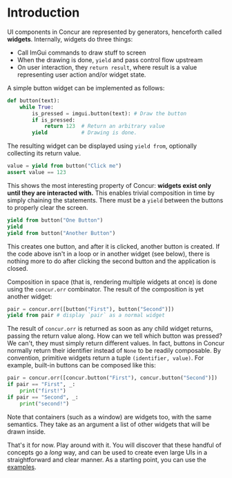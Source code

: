 
# Introduction

UI components in Concur are represented by generators, henceforth called **widgets**. Internally, widgets do three things:

* Call ImGui commands to draw stuff to screen
* When the drawing is done, `yield` and pass control flow upstream
* On user interaction, they `return result`, where result is a value representing user action and/or widget state.

A simple button widget can be implemented as follows:

```python
def button(text):
    while True:
        is_pressed = imgui.button(text): # Draw the button
        if is_pressed:
            return 123  # Return an arbitrary value
        yield           # Drawing is done.
```

The resulting widget can be displayed using `yield from`, optionally collecting its return value.

```python
value = yield from button("Click me")
assert value == 123
```

This shows the most interesting property of Concur: **widgets exist only until they are interacted with.** This enables trivial composition in time by simply chaining the statements. There must be a `yield` between the buttons to properly clear the screen.

```python
yield from button("One Button")
yield
yield from button("Another Button")
```

This creates one button, and after it is clicked, another button is created. If the code above isn't in a loop or in another widget (see below), there is nothing more to do after clicking the second button and the application is closed.

Composition in space (that is, rendering multiple widgets at once) is done using the `concur.orr` combinator. The result of the composition is yet another widget:

```python
pair = concur.orr([button("First"), button("Second")])
yield from pair # display `pair` as a normal widget
```

The result of `concur.orr`  is returned as soon as any child widget returns, passing the return value along. How can we tell which button was pressed? We can't, they must simply return different values. In fact, buttons in Concur normally return their identifier instead of `None` to be readily composable. By convention, primitive widgets return a tuple `(identifier, value)`. For example, built-in buttons can be composed like this:

```python
pair = concur.orr([concur.button("First"), concur.button("Second")])
if pair == "First", _:
    print("first!")
if pair == "Second", _:
    print("second!")
```

Note that containers (such as a window) are widgets too, with the same semantics. They take as an argument a list of other widgets that will be drawn inside.

That's it for now. Play around with it. You will discover that these handful of concepts go a *long* way, and can be used to create even large UIs in a straightforward and clear manner. As a starting point, you can use the [examples](examples).
